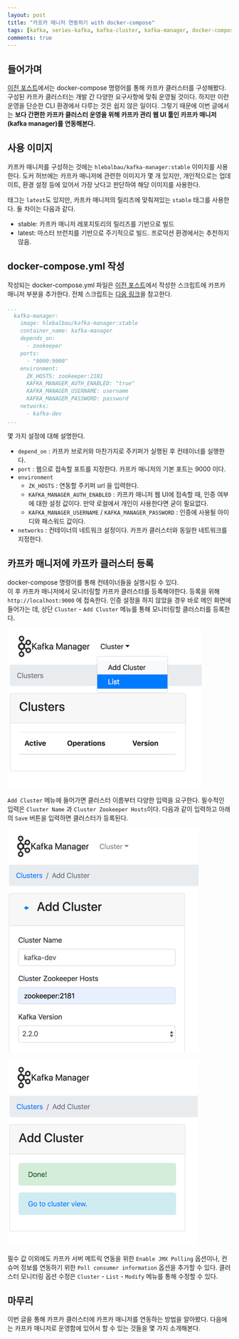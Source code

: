 ```yaml
---
layout: post
title: "카프카 매니저 연동하기 with docker-compose"
tags: [kafka, series-kafka, kafka-cluster, kafka-manager, docker-compose]
comments: true
---
```


## 들어가며 
[이전 포스트](https://donald-dh.github.io/donald-dh.github.io/kafka-docker-setup/)에서는 docker-compose 명령어를 통해 카프카 클러스터를 구성해봤다. 
구성된 카프카 클러스터는 개발 간 다양한 요구사항에 맞춰 운영될 것이다. 
하지만 이런 운영을 단순한 CLI 환경에서 다루는 것은 쉽지 않은 일이다. 
그렇기 때문에 이번 글에서는 **보다 간편한 카프카 클러스터 운영을 위해 카프카 관리 웹 UI 툴인 카프카 매니저(kafka manager)를 연동해본다.** 

## 사용 이미지 
카프카 매니저를 구성하는 것에는 `hlebalbau/kafka-manager:stable` 이미지를 사용한다. 
도커 허브에는 카프카 매니저에 관련한 이미지가 몇 개 있지만, 개인적으로는 업데이트, 환경 설정 등에 있어서 가장 낫다고 판단하여 해당 이미지를 사용한다. 

태그는 `latest`도 있지만, 카프카 매니저의 릴리즈에 맞춰져있는 `stable` 태그를 사용한다. 
둘 차이는 다음과 같다. 

* stable: 카프카 매니저 레포지토리의 릴리즈를 기반으로 빌드
* latest: 마스터 브런치를 기반으로 주기적으로 빌드. 프로덕션 환경에서는 추천하지 않음.

## docker-compose.yml 작성
작성되는 docker-compose.yml 파일은 [이전 포스트](https://donald-dh.github.io/donald-dh.github.io/kafka-docker-setup/)에서 작성한 스크립트에 카프카 매니저 부분을 추가한다. 
전체 스크립트는 [다음 링크](../codes/20191015/docker-compose.yml)을 참고한다. 

```yaml
...
  kafka-manager:
    image: hlebalbau/kafka-manager:stable
    container_name: kafka-manager
    depends_on:
      - zookeeper
    ports:
      - "9000:9000"
    environment:
      ZK_HOSTS: zookeeper:2181
      KAFKA_MANAGER_AUTH_ENABLED: "true"
      KAFKA_MANAGER_USERNAME: username
      KAFKA_MANAGER_PASSWORD: password
    networks:
      - kafka-dev
...
```

몇 가지 설정에 대해 설명한다. 

* `depend_on` : 카프카 브로커와 마찬가지로 주키퍼가 실행된 후 컨테이너를 실행한다. 
* `port` : 웹으로 접속할 포트를 지정한다. 카프카 매니저의 기본 포트는 9000 이다.
* `environment` 
    * `ZK_HOSTS` : 연동할 주키퍼 url 을 입력한다. 
    * `KAFKA_MANAGER_AUTH_ENABLED` : 카프카 매니저 웹 UI에 접속할 때, 인증 여부에 대한 설정 값이다. 만약 로컬에서 개인이 사용한다면 굳이 필요없다. 
    * `KAFKA_MANAGER_USERNAME` / `KAFKA_MANAGER_PASSWORD` : 인증에 사용될 아이디와 패스워드 값이다. 
* `networks` : 컨테이너의 네트워크 설정이다. 카프카 클러스터와 동일한 네트워크를 지정한다. 

## 카프카 매니저에 카프카 클러스터 등록 
docker-compose 명령어를 통해 컨테이너들을 실행시킬 수 있다.  
이 후 카프카 매니저에서 모니터링할 카프카 클러스터를 등록해야한다. 
등록을 위해 `http://localhost:9000` 에 접속한다. 
인증 설정을 하지 않았을 경우 바로 메인 화면에 들어가는 데, 상단 `Cluster` -  `Add Cluster` 메뉴를 통해 모니터링할 클러스터를 등록한다. 

![](../images/docs/20191015/670e47e3.png)

`Add Cluster` 메뉴에 들어가면 클러스터 이름부터 다양한 입력을 요구한다. 
필수적인 입력은 `Cluster Name` 과 `Cluster Zookeeper Hosts`이다. 
다음과 같이 입력하고 아래의 `Save` 버튼을 입력하면 클러스터가 등록된다. 

![](../images/docs/20191015/f6632a04.png)

![](../images/docs/20191015/b77b59ed.png)

필수 값 이외에도 카프카 서버 메트릭 연동을 위한 `Enable JMX Polling` 옵션이나, 
컨슈머 정보를 연동하기 위한 `Poll consumer information` 옵션을 추가할 수 있다. 
클러스터 모니터링 옵션 수정은 `Cluster` - `List` - `Modify` 메뉴를 통해 수정할 수 있다. 

## 마무리 
이번 글을 통해 카프카 클러스터에 카프카 매니저를 연동하는 방법을 알아봤다. 
다음에는 카프카 매니저로 운영함에 있어서 할 수 있는 것들을 몇 가지 소개해본다. 
